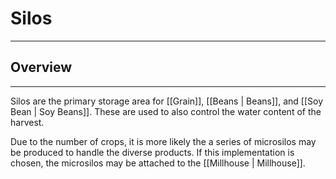 # Silos
---
## Overview 
---
Silos are the primary storage area for [[Grain]], [[Beans | Beans]], and [[Soy Bean | Soy Beans]]. These are used to also control the water content of the harvest. 

Due to the number of crops, it is more likely the a series of microsilos may be produced to handle the diverse products. If this implementation is chosen, the microsilos may be attached to the [[Millhouse | Millhouse]]. 